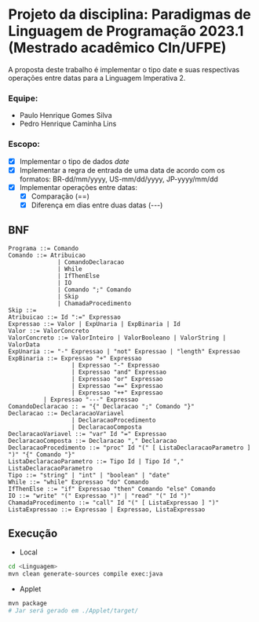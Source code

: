 # Projeto da disciplina: Paradigmas de Linguagem de Programação 2023.1 (Mestrado acadêmico CIn/UFPE)
A proposta deste trabalho é implementar o tipo date e suas respectivas operações entre datas para a Linguagem Imperativa 2. 

### Equipe:
- Paulo Henrique Gomes Silva
- Pedro Henrique Caminha Lins

### Escopo:
- [x] Implementar o tipo de dados *date*
- [x] Implementar a regra de entrada de uma data de acordo com os formatos: 
BR-dd/mm/yyyy, US-mm/dd/yyyy, JP-yyyy/mm/dd
- [x] Implementar operações entre datas:
	- [x] Comparação (==)
	- [x] Diferença em dias entre duas datas (---)

## BNF
```
Programa ::= Comando
Comando ::= Atribuicao
              | ComandoDeclaracao
              | While
              | IfThenElse
              | IO
              | Comando ";" Comando
              | Skip
              | ChamadaProcedimento
Skip ::=
Atribuicao ::= Id ":=" Expressao
Expressao ::= Valor | ExpUnaria | ExpBinaria | Id
Valor ::= ValorConcreto
ValorConcreto ::= ValorInteiro | ValorBooleano | ValorString | ValorData
ExpUnaria ::= "-" Expressao | "not" Expressao | "length" Expressao
ExpBinaria ::= Expressao "+" Expressao
                  | Expressao "-" Expressao
                  | Expressao "and" Expressao
                  | Expressao "or" Expressao
                  | Expressao "==" Expressao
                  | Expressao "++" Expressao
		  | Expressao "---" Expressao
ComandoDeclaracao :: = "{" Declaracao ";" Comando "}"
Declaracao ::= DeclaracaoVariavel
                  | DeclaracaoProcedimento
                  | DeclaracaoComposta
DeclaracaoVariavel ::= "var" Id "=" Expressao 
DeclaracaoComposta ::= Declaracao "," Declaracao
DeclaracaoProcedimento ::= "proc" Id "(" [ ListaDeclaracaoParametro ] ")" "{" Comando "}"
ListaDeclaracaoParametro ::= Tipo Id | Tipo Id "," ListaDeclaracaoParametro
Tipo ::= "string" | "int" | "boolean" | "date"
While ::= "while" Expressao "do" Comando
IfThenElse ::= "if" Expressao "then" Comando "else" Comando
IO ::= "write" "(" Expressao ")" | "read" "(" Id ")"
ChamadaProcedimento ::= "call" Id "(" [ ListaExpressao ] ")" 
ListaExpressao ::= Expressao | Expressao, ListaExpressao
```
## Execução

* Local

```bash
cd <Linguagem>
mvn clean generate-sources compile exec:java
```

* Applet

```bash
mvn package
# Jar será gerado em ./Applet/target/
```
